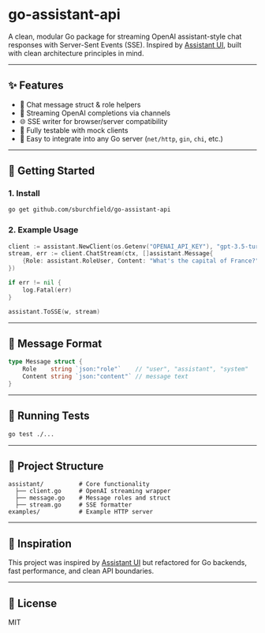 # go-assistant-api

A clean, modular Go package for streaming OpenAI assistant-style chat responses with Server-Sent Events (SSE). Inspired by [Assistant UI](https://www.assistant-ui.com), built with clean architecture principles in mind.

---

## ✨ Features

- 🔁 Chat message struct & role helpers
- 📡 Streaming OpenAI completions via channels
- 🌐 SSE writer for browser/server compatibility
- 🧪 Fully testable with mock clients
- 🧩 Easy to integrate into any Go server (`net/http`, `gin`, `chi`, etc.)

---

## 🚀 Getting Started

### 1. Install

```bash
go get github.com/sburchfield/go-assistant-api
```

### 2. Example Usage

```go
client := assistant.NewClient(os.Getenv("OPENAI_API_KEY"), "gpt-3.5-turbo")
stream, err := client.ChatStream(ctx, []assistant.Message{
	{Role: assistant.RoleUser, Content: "What's the capital of France?"},
})

if err != nil {
	log.Fatal(err)
}

assistant.ToSSE(w, stream)
```

---

## 💬 Message Format

```go
type Message struct {
	Role    string `json:"role"`    // "user", "assistant", "system"
	Content string `json:"content"` // message text
}
```

---

## 🧪 Running Tests

```bash
go test ./...
```

---

## 📁 Project Structure

```
assistant/          # Core functionality
  ├── client.go     # OpenAI streaming wrapper
  ├── message.go    # Message roles and struct
  ├── stream.go     # SSE formatter
examples/           # Example HTTP server
```

---

## 🧠 Inspiration

This project was inspired by [Assistant UI](https://www.assistant-ui.com) but refactored for Go backends, fast performance, and clean API boundaries.

---

## 📄 License

MIT
